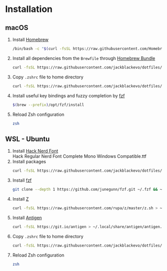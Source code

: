 # Installation

## macOS
1. Install [Homebrew](https://brew.sh/)
   ```bash
   /bin/bash -c "$(curl -fsSL https://raw.githubusercontent.com/Homebrew/install/master/install.sh)"
   ```
2. Install all dependencies from the `Brewfile` through [Homebrew Bundle](https://docs.brew.sh/Manpage#bundle-subcommand)
   ```bash
   curl -fsSL https://raw.githubusercontent.com/jackblackevo/dotfiles/master/macOS/Brewfile > /tmp/Brewfile && brew bundle --file /tmp/Brewfile && rm /tmp/Brewfile
   ```
3. Copy `.zshrc` file to home directory
   ```bash
   curl -fsSL https://raw.githubusercontent.com/jackblackevo/dotfiles/master/macOS/.zshrc > ~/.zshrc
   ```
4. Install useful key bindings and fuzzy completion by [fzf](https://github.com/junegunn/fzf#using-homebrew-or-linuxbrew)
   ```bash
   $(brew --prefix)/opt/fzf/install
   ```
5. Reload Zsh configuration
   ```bash
   zsh
   ```

## WSL - Ubuntu
1. Install [Hack Nerd Font](https://www.nerdfonts.com/font-downloads)  
   Hack Regular Nerd Font Complete Mono Windows Compatible.ttf
2. Install packages  
   ```bash
   curl -fsSL https://raw.githubusercontent.com/jackblackevo/dotfiles/master/Ubuntu/pkgs | xargs sudo apt install -y
   ```
3. Install [fzf](https://github.com/junegunn/fzf#using-git)  
   ```bash
   git clone --depth 1 https://github.com/junegunn/fzf.git ~/.fzf && ~/.fzf/install
   ```
4. Install [Z](https://github.com/rupa/z)  
   ```bash
   curl -fsSL https://raw.githubusercontent.com/rupa/z/master/z.sh > ~/.local/etc/profile.d/z.sh
   ```
5. Install [Antigen](https://github.com/zsh-users/antigen/wiki/Installation)  
   ```bash
   curl -fsSL https://git.io/antigen > ~/.local/share/antigen/antigen.zsh
   ```
6. Copy `.zshrc` file to home directory  
   ```bash
   curl -fsSL https://raw.githubusercontent.com/jackblackevo/dotfiles/master/Ubuntu/.zshrc > ~/.zshrc
   ```
7. Reload Zsh configuration  
   ```bash
   zsh
   ```
